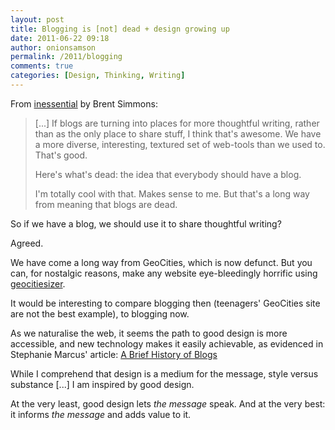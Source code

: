 ```yaml
---
layout: post
title: Blogging is [not] dead + design growing up
date: 2011-06-22 09:18
author: onionsamson
permalink: /2011/blogging
comments: true
categories: [Design, Thinking, Writing]
---
```


From
[inessential](http://inessential.com/2011/06/15/gopher_dead_blogging_lives "Brent Simmons - gopher dead, blogging lives")
by Brent Simmons:

> [...] If blogs are turning into places for more thoughtful writing,
> rather than as the only place to share stuff, I think that's awesome.
> We have a more diverse, interesting, textured set of web-tools than we
> used to. That's good.
>
> Here's what's dead: the idea that everybody should have a blog.
>
> I'm totally cool with that. Makes sense to me. But that's a long way
> from meaning that blogs are dead.

So if we have a blog, we should use it to share thoughtful writing?

Agreed.

We have come a long way from GeoCities, which is now defunct. But you
can, for nostalgic reasons, make any website eye-bleedingly horrific
using
[geocitiesizer](http://wonder-tonic.com/geocitiesizer/ "Geocitiesizer").

It would be interesting to compare blogging then (teenagers' GeoCities
site are not the best example), to blogging now.

As we naturalise the web, it seems the path to good design is more
accessible, and new technology makes it easily achievable, as evidenced
in Stephanie Marcus' article: [A Brief History of
Blogs](http://mashable.com/2010/08/06/history-of-blogs/ "Stephanie Marcus - A Brief History of Blogs")

While I comprehend that design is a medium for the message, style versus
substance [...] I am inspired by good design.

At the very least, good design lets *the message* speak. And at the very
best: it informs *the message* and adds value to it.
